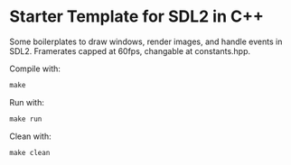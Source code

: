 # Starter Template for SDL2 in C++

Some boilerplates to draw windows, render images, and handle events in SDL2.
Framerates capped at 60fps, changable at constants.hpp.

Compile with:
```makefile
make
```

Run with:
```makefile
make run
```

Clean with:
```makefile
make clean
```